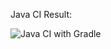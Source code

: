 Java CI Result: 

![Java CI with Gradle](https://github.com/bhos-qa/lab-3-aCloverophile/actions/workflows/build.yml/badge.svg)

